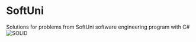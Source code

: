 # SoftUni
Solutions for problems from SoftUni software engineering program with C#
![SOLID](https://user-images.githubusercontent.com/78846575/125172240-36d81280-e1c1-11eb-8714-57c9f7dff64c.png)

